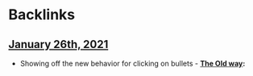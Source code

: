 
# Backlinks
## [January 26th, 2021](<January 26th, 2021.md>)
- Showing off the new behavior for clicking on bullets
        - **[The Old way](<The Old way.md>):**

